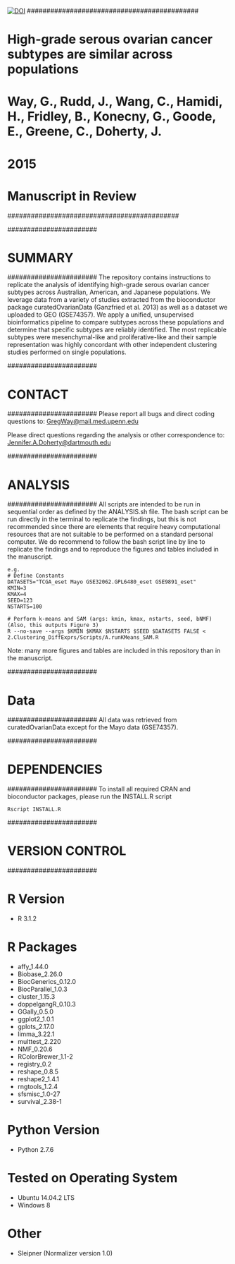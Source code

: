 [![DOI](https://zenodo.org/badge/18957/gwaygenomics/hgsc_subtypes.svg)](https://zenodo.org/badge/latestdoi/18957/gwaygenomics/hgsc_subtypes)
############################################
# High-grade serous ovarian cancer subtypes are similar across populations
#
# Way, G., Rudd, J., Wang, C., Hamidi, H., Fridley, B., Konecny, G., Goode, E., Greene, C., Doherty, J. 
#
# 2015
# 
# Manuscript in Review
############################################

#######################
# SUMMARY
#######################
The repository contains instructions to replicate the analysis of identifying high-grade serous ovarian cancer subtypes across Australian, American, and Japanese populations. We leverage data from a variety of studies extracted from the bioconductor package curatedOvarianData (Ganzfried et al. 2013) as well as a dataset we uploaded to GEO (GSE74357). We apply a unified, unsupervised bioinformatics pipeline to compare subtypes across these populations and determine that specific subtypes are reliably identified. The most replicable subtypes were mesenchymal-like and proliferative-like and their sample representation was highly concordant with other independent clustering studies performed on single populations.

#######################
# CONTACT
#######################
Please report all bugs and direct coding questions to:
GregWay@mail.med.upenn.edu

Please direct questions regarding the analysis or other correspondence to:
Jennifer.A.Doherty@dartmouth.edu

#######################
# ANALYSIS
#######################
All scripts are intended to be run in sequential order as defined by the ANALYSIS.sh file. The bash script can be run directly in the terminal to replicate the findings, but this is not recommended since there are elements that require heavy computational resources that are not suitable to be performed on a standard personal computer. We do recommend to follow the bash script line by line to replicate the findings and to reproduce the figures and tables included in the manuscript. 

~~~~~~~~~~~~~~~~~~~~~~~~~~~~~
e.g.
# Define Constants
DATASETS="TCGA_eset Mayo GSE32062.GPL6480_eset GSE9891_eset"
KMIN=3
KMAX=4
SEED=123
NSTARTS=100

# Perform k-means and SAM (args: kmin, kmax, nstarts, seed, bNMF) (Also, this outputs Figure 3)
R --no-save --args $KMIN $KMAX $NSTARTS $SEED $DATASETS FALSE < 2.Clustering_DiffExprs/Scripts/A.runKMeans_SAM.R
~~~~~~~~~~~~~~~~~~~~~~~~~~~~~

Note: many more figures and tables are included in this repository than in the manuscript.

#######################
# Data
#######################
All data was retrieved from curatedOvarianData except for the Mayo data (GSE74357).

#######################
# DEPENDENCIES
#######################
To install all required CRAN and bioconductor packages, please run the INSTALL.R script

~~~~~~~~~~
Rscript INSTALL.R
~~~~~~~~~~

#######################
# VERSION CONTROL
#######################

# R Version
* R 3.1.2

# R Packages
* affy_1.44.0
* Biobase_2.26.0
* BiocGenerics_0.12.0 
* BiocParallel_1.0.3
* cluster_1.15.3
* doppelgangR_0.10.3
* GGally_0.5.0
* ggplot2_1.0.1
* gplots_2.17.0
* limma_3.22.1
* multtest_2.220
* NMF_0.20.6
* RColorBrewer_1.1-2
* registry_0.2
* reshape_0.8.5
* reshape2_1.4.1
* rngtools_1.2.4
* sfsmisc_1.0-27
* survival_2.38-1

# Python Version
* Python 2.7.6

# Tested on Operating System
* Ubuntu 14.04.2 LTS
* Windows 8

# Other
* Sleipner (Normalizer version 1.0)
